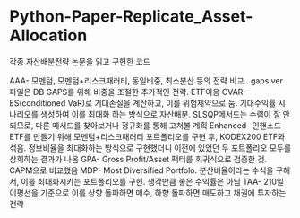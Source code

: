 # Python-Paper-Replicate_Asset-Allocation
각종 자산배분전략 논문을 읽고 구현한 코드

AAA- 모멘텀, 모멘텀+리스크패러티, 동일비중, 최소분산 등의 전략 비교.. gaps ver 파일은 DB GAPS를 위해 비중을 조절한 추가적인 전략. ETF이용
CVAR- ES(conditioned VaR)로 기대손실을 계산하고, 이를 위험제약으로 둠. 기대수익률 시나리오를 생성하여 이를 최대화 하는 방식으로 자산배분. SLSQP메서드는 수렴이 잘 안 되므로, 다른 메서드를 찾아보거나 정규화를 통해 고쳐볼 계획
Enhanced- 인핸스드 ETF를 만들기 위해 모멘텀+리스크패러티 포트폴리오를 구현 후, KODEX200 ETF와 섞음. 정보비율을 최대화하는 방식으로 구현했더니 이전에 있었던 두 포트폴리오 모두를 상회하는 결과가 나옴
GPA- Gross Profit/Asset 팩터를 회귀식으로 검증한 것. CAPM으로 비교했음
MDP- Most Diversified Portfolo. 분산비율이라는 수식을 구해서, 이를 최대화시키는 포트폴리오를 구현. 생각만큼 좋은 수익률은 아님
TAA- 210일 이평선을 기준으로 이를 상향 돌파하면 매수, 하향 돌파하면 매도하고 채권에 투자하는 전략
